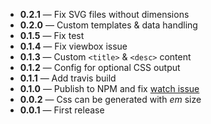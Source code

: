 - **0.2.1** — Fix SVG files without dimensions
- **0.2.0** — Custom templates & data handling
- **0.1.5** — Fix test
- **0.1.4** — Fix viewbox issue
- **0.1.3** — Custom `<title>` &amp; `<desc>` content
- **0.1.2** — Config for optional CSS output
- **0.1.1** — Add travis build
- **0.1.0** — Publish to NPM and fix [watch issue](https://github.com/Hiswe/gulp-svg-symbols/issues/2)
- **0.0.2** — Css can be generated with *em* size
- **0.0.1** — First release
